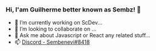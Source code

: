 ### Hi, I'am Guilherme better known as Sembz! 👋



- 🔭 I’m currently working on ScDev...
- 👯 I’m looking to collaborate on ...
- 💬 Ask me about Javascript or React any related stuff...
- 📫 [Discord - Sembenevi#8418](https://discord.gg/jbKceKmrSW)

